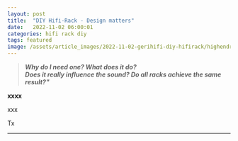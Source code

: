 ```yaml
---
layout: post
title:  "DIY Hifi-Rack - Design matters"
date:   2022-11-02 06:00:01
categories: hifi rack diy
tags: featured
image: /assets/article_images/2022-11-02-gerihifi-diy-hifirack/highendrack.jpg
---
```


>**_Why do I need one? What does it do?_** \
>**_Does it really influence the sound? Do all racks achieve the same result?"_**

**xxxx**

xxx

Tx

---

[^1]: Source: [Bassocontinuo Racks](https://bassocontinuo.biz/) 